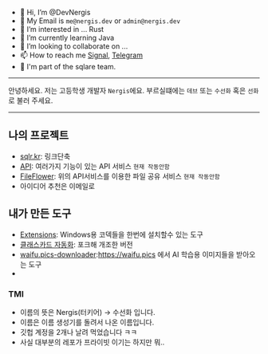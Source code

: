 - 👋 Hi, I’m @DevNergis
- 📧 My Email is `me@nergis.dev` or `admin@nergis.dev`
- 👀 I’m interested in ... Rust
- 🌱 I’m currently learning Java
- 💞️ I’m looking to collaborate on ...
- 📫 How to reach me [Signal](https://signal.me/#eu/gFAqJT5rwCosKhWH156r-YiU2XuxQi4a035OOGfOpTxCpyG6QalJb4TXqBu16i8s), [Telegram](https://t.me/Dev_Nergis)
- 🏢 I'm part of the sqlare team.

---

안녕하세요. 저는 고등학생 개발자 `Nergis`에요.
부르실떄에는 `데브` 또는 `수선화` 혹은 `선화`로 불러 주세요.

---

## 나의 프로젝트
- [sqlr.kr](https://sqlr.kr): 링크단축
- [API](https://api.nergis.dev): 여러가지 기능이 있는 API 서비스 `현재 작동안함`
- [FileFlower](https://file.nergis.dev): 위의 API서비스를 이용한 파일 공유 서비스 `현재 작동안함`
- 아이디어 추천은 이메일로

## 내가 만든 도구
- [Extensions](https://github.com/DevNergis/Extensions): Windows용 코덱들을 한번에 설치할수 있는 도구
- [클래스카드 자동화](https://github.com/DevNergis/classcard_hack): 포크해 개조한 버전
- [waifu.pics-downloader](https://github.com/DevNergis/waifu.pics-downloader):https://waifu.pics 에서 AI 학습용 이미지들을 받아오는 도구
- 

### TMI
- 이름의 뜻은 Nergis(터키어) -> 수선화 입니다.
- 이름은 이름 생성기를 돌려서 나온 이름입니다.
- 깃헙 계정을 2개나 날려 먹었습니다 ㅋㅋ
- 사실 대부분의 레포가 프라이빗 이기는 하지만 뭐..


<!---
DevNergis/DevNergis is a ✨ special ✨ repository because its `README.md` (this file) appears on your GitHub profile.
You can click the Preview link to take a look at your changes.
--->
